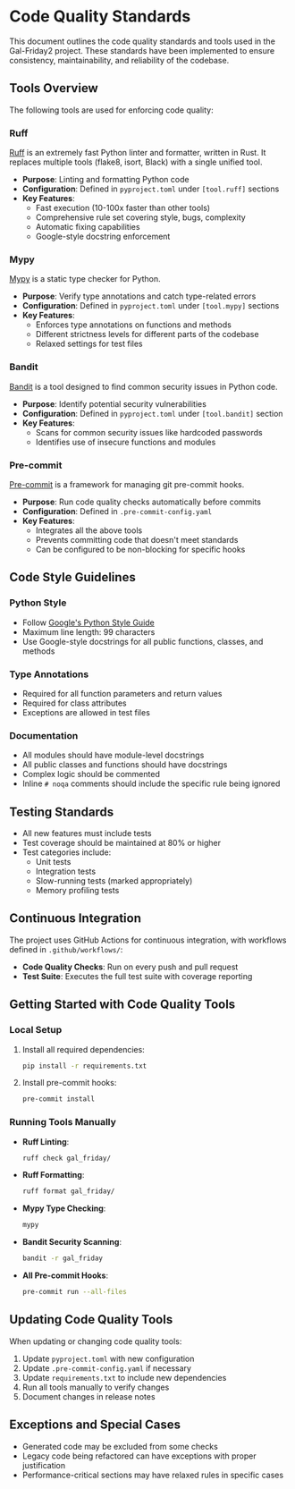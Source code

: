 # Code Quality Standards

This document outlines the code quality standards and tools used in the Gal-Friday2 project. These standards have been implemented to ensure consistency, maintainability, and reliability of the codebase.

## Tools Overview

The following tools are used for enforcing code quality:

### Ruff

[Ruff](https://github.com/astral-sh/ruff) is an extremely fast Python linter and formatter, written in Rust. It replaces multiple tools (flake8, isort, Black) with a single unified tool.

- **Purpose**: Linting and formatting Python code
- **Configuration**: Defined in `pyproject.toml` under `[tool.ruff]` sections
- **Key Features**:
  - Fast execution (10-100x faster than other tools)
  - Comprehensive rule set covering style, bugs, complexity
  - Automatic fixing capabilities
  - Google-style docstring enforcement

### Mypy

[Mypy](https://mypy.readthedocs.io/) is a static type checker for Python.

- **Purpose**: Verify type annotations and catch type-related errors
- **Configuration**: Defined in `pyproject.toml` under `[tool.mypy]` sections
- **Key Features**:
  - Enforces type annotations on functions and methods
  - Different strictness levels for different parts of the codebase
  - Relaxed settings for test files

### Bandit

[Bandit](https://github.com/PyCQA/bandit) is a tool designed to find common security issues in Python code.

- **Purpose**: Identify potential security vulnerabilities
- **Configuration**: Defined in `pyproject.toml` under `[tool.bandit]` section
- **Key Features**:
  - Scans for common security issues like hardcoded passwords
  - Identifies use of insecure functions and modules

### Pre-commit

[Pre-commit](https://pre-commit.com/) is a framework for managing git pre-commit hooks.

- **Purpose**: Run code quality checks automatically before commits
- **Configuration**: Defined in `.pre-commit-config.yaml`
- **Key Features**:
  - Integrates all the above tools
  - Prevents committing code that doesn't meet standards
  - Can be configured to be non-blocking for specific hooks

## Code Style Guidelines

### Python Style

- Follow [Google's Python Style Guide](https://google.github.io/styleguide/pyguide.html)
- Maximum line length: 99 characters
- Use Google-style docstrings for all public functions, classes, and methods

### Type Annotations

- Required for all function parameters and return values
- Required for class attributes
- Exceptions are allowed in test files

### Documentation

- All modules should have module-level docstrings
- All public classes and functions should have docstrings
- Complex logic should be commented
- Inline `# noqa` comments should include the specific rule being ignored

## Testing Standards

- All new features must include tests
- Test coverage should be maintained at 80% or higher
- Test categories include:
  - Unit tests
  - Integration tests
  - Slow-running tests (marked appropriately)
  - Memory profiling tests

## Continuous Integration

The project uses GitHub Actions for continuous integration, with workflows defined in `.github/workflows/`:

- **Code Quality Checks**: Run on every push and pull request
- **Test Suite**: Executes the full test suite with coverage reporting

## Getting Started with Code Quality Tools

### Local Setup

1. Install all required dependencies:
   ```bash
   pip install -r requirements.txt
   ```

2. Install pre-commit hooks:
   ```bash
   pre-commit install
   ```

### Running Tools Manually

- **Ruff Linting**:
  ```bash
  ruff check gal_friday/
  ```

- **Ruff Formatting**:
  ```bash
  ruff format gal_friday/
  ```

- **Mypy Type Checking**:
  ```bash
  mypy
  ```

- **Bandit Security Scanning**:
  ```bash
  bandit -r gal_friday
  ```

- **All Pre-commit Hooks**:
  ```bash
  pre-commit run --all-files
  ```

## Updating Code Quality Tools

When updating or changing code quality tools:

1. Update `pyproject.toml` with new configuration
2. Update `.pre-commit-config.yaml` if necessary
3. Update `requirements.txt` to include new dependencies
4. Run all tools manually to verify changes
5. Document changes in release notes

## Exceptions and Special Cases

- Generated code may be excluded from some checks
- Legacy code being refactored can have exceptions with proper justification
- Performance-critical sections may have relaxed rules in specific cases
